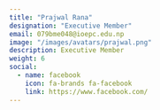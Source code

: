 ```yaml
---
title: "Prajwal Rana"
designation: "Executive Member"
email: 079bme048@ioepc.edu.np
image: "/images/avatars/prajwal.png"
description: Executive Member
weight: 6
social:
  - name: facebook
    icon: fa-brands fa-facebook
    link: https://www.facebook.com/
---
```


